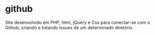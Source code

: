 # github

Site desenvolvido em PHP, html, jQuery e Css para conectar-se com o Github, criando e listando Issues de um determinado diretório.


